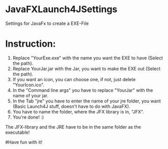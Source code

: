 # JavaFXLaunch4JSettings
Settings for JavaFx to create a EXE-File

# Instruction:
1. Replace "YourExe.exe" with the name you want the EXE to have (Select the path).
2. Replace YourJar.jar with the Jar, you want to make the EXE out (Select the path).
3. If you want an icon, you can choose one, if not, just delete "YourIcon.ico".
4. In the "Command line args" you have to replace "YourJar" with the name of your jar.
5. In the Tab "jre" you have to enter the name of your jre folder, you want (Basic Launch4J stuff, doesn't have to do with JavaFX).
6. You have to name the folder, where the JFX library is in, "JFX".
7. You're done! :)

The JFX-library and the JRE have to be in the same folder as the executable!

#Have fun with it!
